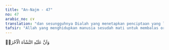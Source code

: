 ```yaml
---
title: "An-Najm - 47"
no: 47
arabic_no: ٤٧
translation: "dan sesungguhnya Dialah yang menetapkan penciptaan yang lain (kebangkitan setelah mati),"
tafsir: "Allah yang menghidupkan manusia sesudah mati untuk membalas orang yang berbuat baik atau jahat sesuai dengan apa yang dikerjakannya"
---
```


وَاَنَّ عَلَيْهِ النَّشْاَةَ الْاُخْرٰىۙ 
